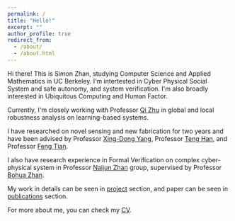```yaml
---
permalink: /
title: "Hello!"
excerpt: ""
author_profile: true
redirect_from: 
  - /about/
  - /about.html
---
```


Hi there! This is Simon Zhan, studying Computer Science and Applied Mathematics in UC Berkeley. I‘m intertested in Cyber Physical Social System and safe autonomy, and system verification. I'm also broadly interested in Ubiquitous Computing and Human Factor. 

Currently, I'm closely working with Professor [Qi Zhu](http://zhulab.eecs.northwestern.edu/) in global and local robustness analysis on learning-based systems. 

I have researched on novel sensing and new fabrication for two years and have been advised by Professor [Xing-Dong Yang](https://www.cs.dartmouth.edu/~xingdong/), Professor [Teng Han](http://teng-han.com/), and Professor [Feng Tian](https://lcs.ios.ac.cn/~fengt/).

I also have research experience in Formal Verification on complex cyber-physical system in Professor [Naijun Zhan](https://lcs.ios.ac.cn/~znj/) group, supervised by Professor [Bohua Zhan](https://scholar.google.de/citations?user=siArm5kAAAAJ&hl=en).

My work in details can be seen in [project](/portfolio) section, and paper can be seen in [publications](/publications) section. 

For more about me, you can check my [CV](/files/CV_Simon_Zhan.pdf).


